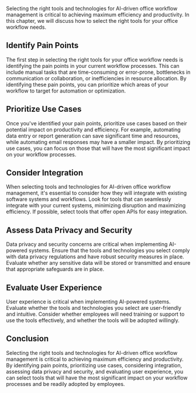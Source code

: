 
Selecting the right tools and technologies for AI-driven office workflow management is critical to achieving maximum efficiency and productivity. In this chapter, we will discuss how to select the right tools for your office workflow needs.

Identify Pain Points
--------------------

The first step in selecting the right tools for your office workflow needs is identifying the pain points in your current workflow processes. This can include manual tasks that are time-consuming or error-prone, bottlenecks in communication or collaboration, or inefficiencies in resource allocation. By identifying these pain points, you can prioritize which areas of your workflow to target for automation or optimization.

Prioritize Use Cases
--------------------

Once you've identified your pain points, prioritize use cases based on their potential impact on productivity and efficiency. For example, automating data entry or report generation can save significant time and resources, while automating email responses may have a smaller impact. By prioritizing use cases, you can focus on those that will have the most significant impact on your workflow processes.

Consider Integration
--------------------

When selecting tools and technologies for AI-driven office workflow management, it's essential to consider how they will integrate with existing software systems and workflows. Look for tools that can seamlessly integrate with your current systems, minimizing disruption and maximizing efficiency. If possible, select tools that offer open APIs for easy integration.

Assess Data Privacy and Security
--------------------------------

Data privacy and security concerns are critical when implementing AI-powered systems. Ensure that the tools and technologies you select comply with data privacy regulations and have robust security measures in place. Evaluate whether any sensitive data will be stored or transmitted and ensure that appropriate safeguards are in place.

Evaluate User Experience
------------------------

User experience is critical when implementing AI-powered systems. Evaluate whether the tools and technologies you select are user-friendly and intuitive. Consider whether employees will need training or support to use the tools effectively, and whether the tools will be adopted willingly.

Conclusion
----------

Selecting the right tools and technologies for AI-driven office workflow management is critical to achieving maximum efficiency and productivity. By identifying pain points, prioritizing use cases, considering integration, assessing data privacy and security, and evaluating user experience, you can select tools that will have the most significant impact on your workflow processes and be readily adopted by employees.
